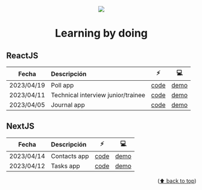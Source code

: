 <a name="readme-top"></a>

<div align="center">
  <img src="https://skillicons.dev/icons?i=astro,go,next,nodejs,react,svelte,dotnet" />
  <h1>Learning by doing</h1>
</div>

## ReactJS

| Fecha      | Descripción                        | :zap:                                                                                                      | :computer: |
| ---------- | :--------------------------------- | ---------------------------------------------------------------------------------------------------------- | ---------- |
| 2023/04/19 | Poll app                           | [code](https://github.com/refpx/learning-by-doing/tree/main/code/react/poll-app)                           | [demo](#)  |
| 2023/04/11 | Technical interview junior/trainee | [code](https://github.com/refpx/learning-by-doing/tree/main/code/react/technical-interview-junior-trainee) | [demo](#)  |
| 2023/04/05 | Journal app                        | [code](https://github.com/refpx/learning-by-doing/tree/main/code/react/journal-app)                        | [demo](#)  |

## NextJS

| Fecha      | Descripción  | :zap:                                                                               | :computer: |
| ---------- | :----------- | ----------------------------------------------------------------------------------- | ---------- |
| 2023/04/14 | Contacts app | [code](https://github.com/refpx/learning-by-doing/tree/main/code/next/contacts-app) | [demo](#)  |
| 2023/04/12 | Tasks app    | [code](https://github.com/refpx/learning-by-doing/tree/main/code/next/task-app)     | [demo](#)  |

<p align="right">(<a target="_blank" href="#readme-top">⬆️ back to top</a>)</p>
